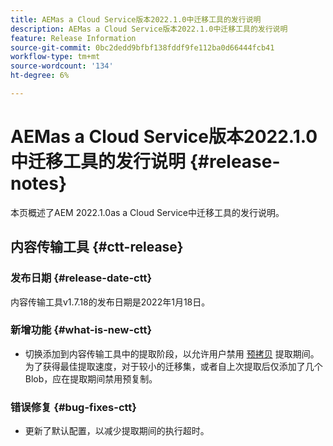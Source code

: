 ```yaml
---
title: AEMas a Cloud Service版本2022.1.0中迁移工具的发行说明
description: AEMas a Cloud Service版本2022.1.0中迁移工具的发行说明
feature: Release Information
source-git-commit: 0bc2dedd9bfbf138fddf9fe112ba0d66444fcb41
workflow-type: tm+mt
source-wordcount: '134'
ht-degree: 6%

---
```



# AEMas a Cloud Service版本2022.1.0中迁移工具的发行说明 {#release-notes}

本页概述了AEM 2022.1.0as a Cloud Service中迁移工具的发行说明。

## 内容传输工具 {#ctt-release}

### 发布日期 {#release-date-ctt}

内容传输工具v1.7.18的发布日期是2022年1月18日。

### 新增功能 {#what-is-new-ctt}

* 切换添加到内容传输工具中的提取阶段，以允许用户禁用 [预拷贝](https://experienceleague.adobe.com/docs/experience-manager-cloud-service/moving/cloud-migration/content-transfer-tool/handling-large-content-repositories.html?lang=en) 提取期间。 为了获得最佳提取速度，对于较小的迁移集，或者自上次提取后仅添加了几个Blob，应在提取期间禁用预复制。

### 错误修复 {#bug-fixes-ctt}

* 更新了默认配置，以减少提取期间的执行超时。
